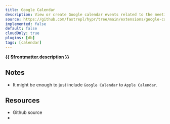 ```yaml
---
title: Google Calendar
description: View or create Google calendar events related to the meeting content.
source: https://github.com/fastrepl/hypr/tree/main/extensions/google-calendar
implemented: false
default: false
cloudOnly: true
plugins: [db]
tags: [calendar]
---
```

<TitleWithContributors :title="$frontmatter.title" />

**{{ $frontmatter.description }}**

<ExtensionTags :frontmatter="$frontmatter" />

## Notes

- It might be enough to just include `Google Calendar` to `Apple Calendar`.

## Resources

<ul>
  <li><a :href="$frontmatter.source">Github source</a></li>
  <li v-for="plugin in $frontmatter.plugins"><PluginLink :plugin /></li>
</ul>
